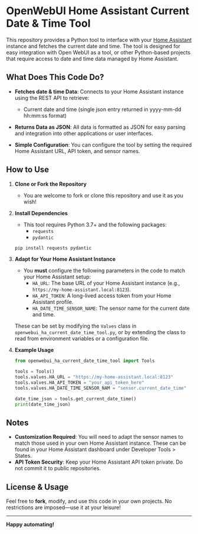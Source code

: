 # OpenWebUI Home Assistant Current Date & Time Tool

This repository provides a Python tool to interface with your [Home Assistant](https://www.home-assistant.io/) instance and fetches the current date and time. The tool is designed for easy integration with Open WebUI as a tool, or other Python-based projects that require access to date and time data managed by Home Assistant.

## What Does This Code Do?

- **Fetches date & time Data**: Connects to your Home Assistant instance using the REST API to retrieve:
  - Current date and time (single json entry returned in yyyy-mm-dd hh:mm:ss format)

- **Returns Data as JSON**: All data is formatted as JSON for easy parsing and integration into other applications or user interfaces.

- **Simple Configuration**: You can configure the tool by setting the required Home Assistant URL, API token, and sensor names.

## How to Use

1. **Clone or Fork the Repository**
   - You are welcome to fork or clone this repository and use it as you wish!

2. **Install Dependencies**
   - This tool requires Python 3.7+ and the following packages:
     - `requests`
     - `pydantic`

   ```bash
   pip install requests pydantic
   ```

3. **Adapt for Your Home Assistant Instance**
   - You **must** configure the following parameters in the code to match your Home Assistant setup:
     - `HA_URL`: The base URL of your Home Assistant instance (e.g., `https://my-home-assistant.local:8123`).
     - `HA_API_TOKEN`: A long-lived access token from your Home Assistant profile.
     - `HA_DATE_TIME_SENSOR_NAME`: The sensor name for the current date and time.

   These can be set by modifying the `Valves` class in `openwebui_ha_current_date_time_tool.py`, or by extending the class to read from environment variables or a configuration file.

4. **Example Usage**

   ```python
   from openwebui_ha_current_date_time_tool import Tools

   tools = Tools()
   tools.valves.HA_URL = "https://my-home-assistant.local:8123"
   tools.valves.HA_API_TOKEN = "your_api_token_here"
   tools.valves.HA_DATE_TIME_SENSOR_NAM = "sensor.current_date_time"

   date_time_json = tools.get_current_date_time()
   print(date_time_json)
   ```

## Notes

- **Customization Required**: You will need to adapt the sensor names to match those used in your own Home Assistant instance. These can be found in your Home Assistant dashboard under Developer Tools > States.
- **API Token Security**: Keep your Home Assistant API token private. Do not commit it to public repositories.

## License & Usage

Feel free to **fork**, modify, and use this code in your own projects. No restrictions are imposed—use it at your leisure!

---

**Happy automating!**
